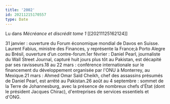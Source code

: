```yaml
---
title: '2002'
id: 20211215170557
type: Date
---
```


Lu dans *Mécréance et discrédit tome 1* [[20211125162124]]

31 janvier : ouverture du Forum économique mondial de Davos en Suisse. Laurent Fabius, ministre des Finances, y représente la France;à Porto Alegre au Brésil, ouverture d’un contre-forum.1er février : Daniel Pearl, journaliste du Wall Street Journal, capturé huit jours plus tôt au Pakistan, est décapité par ses ravisseurs.18 au 22 mars : conférence internationale sur le financement du développement organisée par l'ONU à Monterrey, au Mexique.21 mars : Ahmed Omar Saïd Cheikh, chef des assassins présumés de Daniel Pearl, est arrêté au Pakistan.26 août au 4 septembre : sommet de la Terre de Johannesburg, avec la présence de nombreux chefs d'État (dont le président Jacques Chirac), d'entreprises de services essentiels et d'ONG.